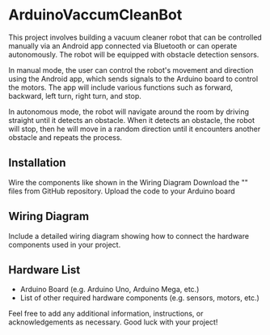 # ArduinoVaccumCleanBot
This project involves building a vacuum cleaner robot that can be controlled manually via an Android app connected via Bluetooth or can operate autonomously. The robot will be equipped with obstacle detection sensors.

In manual mode, the user can control the robot's movement and direction using the Android app, which sends signals to the Arduino board to control the motors. The app will include various functions such as forward, backward, left turn, right turn, and stop.

In autonomous mode, the robot will navigate around the room by driving straight until it detects an obstacle. When it detects an obstacle, the robot will stop, then he will move in a random direction until it encounters another obstacle and repeats the process.

## Installation

Wire the components like shown in the Wiring Diagram
Download the "" files from GitHub repository.
Upload the code to your Arduino board


## Wiring Diagram

Include a detailed wiring diagram showing how to connect the hardware components used in your project.

## Hardware List

- Arduino Board (e.g. Arduino Uno, Arduino Mega, etc.)
- List of other required hardware components (e.g. sensors, motors, etc.)

Feel free to add any additional information, instructions, or acknowledgements as necessary. Good luck with your project!
